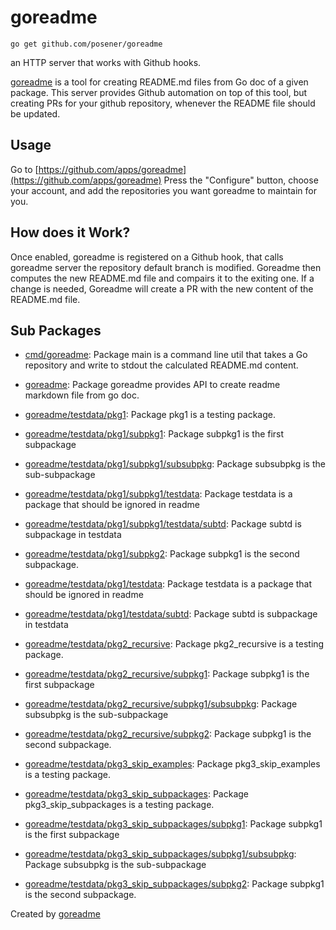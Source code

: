 # goreadme

    go get github.com/posener/goreadme

an HTTP server that works with Github hooks.

[goreadme](./goreadme) is a tool for creating README.md files from Go doc
of a given package.
This server provides Github automation on top of this tool, but creating
PRs for your github repository, whenever the README file should be updated.

## Usage

Go to [https://github.com/apps/goreadme](https://github.com/apps/goreadme)
Press the "Configure" button, choose your account, and add the repositories
you want goreadme to maintain for you.

## How does it Work?

Once enabled, goreadme is registered on a Github hook, that calls goreadme
server the repository default branch is modified.
Goreadme then computes the new README.md file and compairs it to the exiting
one. If a change is needed, Goreadme will create a PR with the new content
of the README.md file.

## Sub Packages

* [cmd/goreadme](./cmd/goreadme): Package main is a command line util that takes a Go repository and write to stdout the calculated README.md content.

* [goreadme](./goreadme): Package goreadme provides API to create readme markdown file from go doc.

* [goreadme/testdata/pkg1](./goreadme/testdata/pkg1): Package pkg1 is a testing package.

* [goreadme/testdata/pkg1/subpkg1](./goreadme/testdata/pkg1/subpkg1): Package subpkg1 is the first subpackage

* [goreadme/testdata/pkg1/subpkg1/subsubpkg](./goreadme/testdata/pkg1/subpkg1/subsubpkg): Package subsubpkg is the sub-subpackage

* [goreadme/testdata/pkg1/subpkg1/testdata](./goreadme/testdata/pkg1/subpkg1/testdata): Package testdata is a package that should be ignored in readme

* [goreadme/testdata/pkg1/subpkg1/testdata/subtd](./goreadme/testdata/pkg1/subpkg1/testdata/subtd): Package subtd is subpackage in testdata

* [goreadme/testdata/pkg1/subpkg2](./goreadme/testdata/pkg1/subpkg2): Package subpkg1 is the second subpackage.

* [goreadme/testdata/pkg1/testdata](./goreadme/testdata/pkg1/testdata): Package testdata is a package that should be ignored in readme

* [goreadme/testdata/pkg1/testdata/subtd](./goreadme/testdata/pkg1/testdata/subtd): Package subtd is subpackage in testdata

* [goreadme/testdata/pkg2_recursive](./goreadme/testdata/pkg2_recursive): Package pkg2_recursive is a testing package.

* [goreadme/testdata/pkg2_recursive/subpkg1](./goreadme/testdata/pkg2_recursive/subpkg1): Package subpkg1 is the first subpackage

* [goreadme/testdata/pkg2_recursive/subpkg1/subsubpkg](./goreadme/testdata/pkg2_recursive/subpkg1/subsubpkg): Package subsubpkg is the sub-subpackage

* [goreadme/testdata/pkg2_recursive/subpkg2](./goreadme/testdata/pkg2_recursive/subpkg2): Package subpkg1 is the second subpackage.

* [goreadme/testdata/pkg3_skip_examples](./goreadme/testdata/pkg3_skip_examples): Package pkg3_skip_examples is a testing package.

* [goreadme/testdata/pkg3_skip_subpackages](./goreadme/testdata/pkg3_skip_subpackages): Package pkg3_skip_subpackages is a testing package.

* [goreadme/testdata/pkg3_skip_subpackages/subpkg1](./goreadme/testdata/pkg3_skip_subpackages/subpkg1): Package subpkg1 is the first subpackage

* [goreadme/testdata/pkg3_skip_subpackages/subpkg1/subsubpkg](./goreadme/testdata/pkg3_skip_subpackages/subpkg1/subsubpkg): Package subsubpkg is the sub-subpackage

* [goreadme/testdata/pkg3_skip_subpackages/subpkg2](./goreadme/testdata/pkg3_skip_subpackages/subpkg2): Package subpkg1 is the second subpackage.

Created by [goreadme](https://github.com/apps/goreadme)
